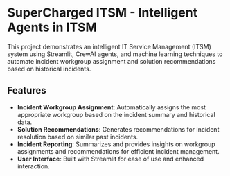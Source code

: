# SuperCharged ITSM - Intelligent Agents in ITSM

This project demonstrates an intelligent IT Service Management (ITSM) system using Streamlit, CrewAI agents, and machine learning techniques to automate incident workgroup assignment and solution recommendations based on historical incidents.

## Features

- **Incident Workgroup Assignment**: Automatically assigns the most appropriate workgroup based on the incident summary and historical data.
- **Solution Recommendations**: Generates recommendations for incident resolution based on similar past incidents.
- **Incident Reporting**: Summarizes and provides insights on workgroup assignments and recommendations for efficient incident management.
- **User Interface**: Built with Streamlit for ease of use and enhanced interaction.
